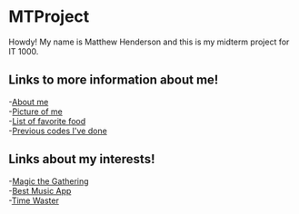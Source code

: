 # MTProject
Howdy!
My name is Matthew Henderson and this is my midterm project for IT 1000.

## Links to more information about me!
-[About me](aboutme.md)</br>
-[Picture of me](picture.md)</br>
-[List of favorite food](list.md)</br>
-[Previous codes I've done](PreviousCode.md)</br>

## Links about my interests!
-[Magic the Gathering](https://magic.wizards.com/en)</br>
-[Best Music App](https://www.spotify.com/us/)</br>
-[Time Waster](https://www.youtube.com/)</br>

